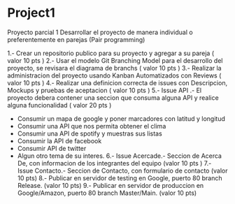# Project1
Proyecto parcial 1
Desarrollar el proyecto de manera individual o preferentemente en parejas (Pair programming)

1.- Crear un repositorio publico para su proyecto y agregar a su pareja ( valor 10 pts )
2.- Usar el modelo Git Branching Model para el desarrollo del proyecto, se revisara el diagrama de branchs ( valor 10 pts )
3.- Realizar la administracion del proyecto usando Kanban Automatizados con Reviews ( valor 10 pts )
4.- Realizar una definicion correcta de issues con Descripcion, Mockups y pruebas de aceptacion ( valor 10 pts )
5.- Issue API .- El proyecto debera contener una seccion que consuma alguna API y realice alguna funcionalidad ( valor 20 pts )
  - Consumir un mapa de google y poner marcadores con latitud y longitud
  - Consumir una API que nos permita obtener el clima
  - Consumir una API de spotify y muestras sus listas 
  - Consumir la API de facebook
  - Consumir API de twitter
  - Algun otro tema de su interes.
6.- Issue Acercade.-  Seccion de Acerca De, con informacion de los integrantes del equipo (valor 10 pts )
7.- Issue Contacto.- Seccion de Contacto, con formulario de contacto (valor 10 pts)
8.- Publicar en servidor de testing en Google, puerto 80 branch Release. (valor 10 pts)
9.- Publicar en servidor de produccion en Google/Amazon, puerto 80 branch Master/Main. (valor 10 pts)
